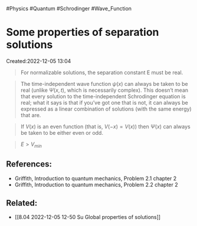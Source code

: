 
#Physics
#Quantum
#Schrodinger
#Wave_Function


# Some properties of separation solutions
Created:2022-12-05 13:04
 > For normalizable solutions, the separation constant E must be real.

>The time-independent wave function $\psi(x)$ can always be taken to be real (unlike $\Psi(x, t)$, which is necessarily complex). This doesn’t mean that every solution to the time-independent Schrodinger equation is real; what it says is that if you’ve got one that is not, it can always be expressed as a linear combination of solutions (with the same energy) that are.

>If  $V(x)$ is an even function (that is, $V (−x) = V (x)$) then $\Psi(x)$ can always be taken to be either even or odd.

> $E > V_{min}$
## References:
- Griffith, Introduction to quantum mechanics, Problem $2.1$ chapter 2
- Griffith, Introduction to quantum mechanics, Problem $2.2$ chapter 2
## Related:
- [[8.04 2022-12-05 12-50 Su Global properties of solutions]]

